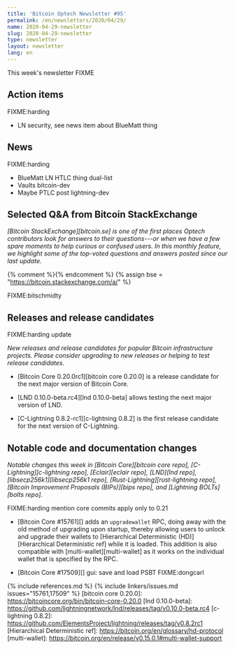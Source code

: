 ```yaml
---
title: 'Bitcoin Optech Newsletter #95'
permalink: /en/newsletters/2020/04/29/
name: 2020-04-29-newsletter
slug: 2020-04-29-newsletter
type: newsletter
layout: newsletter
lang: en
---
```

This week's newsletter FIXME

## Action items

FIXME:harding

- LN security, see news item about BlueMatt thing

## News

FIXME:harding

- BlueMatt LN HTLC thing dual-list
- Vaults bitcoin-dev
- Maybe PTLC post lightning-dev

## Selected Q&A from Bitcoin StackExchange

*[Bitcoin StackExchange][bitcoin.se] is one of the first places Optech
contributors look for answers to their questions---or when we have a
few spare moments to help curious or confused users.  In
this monthly feature, we highlight some of the top-voted questions and
answers posted since our last update.*

{% comment %}<!-- https://bitcoin.stackexchange.com/search?tab=votes&q=created%3a1m..%20is%3aanswer -->{%
endcomment %}
{% assign bse = "https://bitcoin.stackexchange.com/a/" %}

FIXME:bitschmidty

## Releases and release candidates

FIXME:harding update

*New releases and release candidates for popular Bitcoin infrastructure
projects.  Please consider upgrading to new releases or helping to test
release candidates.*

- [Bitcoin Core 0.20.0rc1][bitcoin core 0.20.0] is a release candidate
  for the next major version of Bitcoin Core.

- [LND 0.10.0-beta.rc4][lnd 0.10.0-beta] allows testing the next major
  version of LND.

- [C-Lightning 0.8.2-rc1][c-lightning 0.8.2] is the first release
  candidate for the next version of C-Lightning.

## Notable code and documentation changes

*Notable changes this week in [Bitcoin Core][bitcoin core repo],
[C-Lightning][c-lightning repo], [Eclair][eclair repo], [LND][lnd repo],
[libsecp256k1][libsecp256k1 repo], [Rust-Lightning][rust-lightning repo],
[Bitcoin Improvement Proposals (BIPs)][bips repo], and [Lightning
BOLTs][bolts repo].*

FIXME:harding mention core commits apply only to 0.21

- [Bitcoin Core #15761][] adds an `upgradewallet` RPC, doing away
  with the old method of upgrading upon startup, thereby
  allowing users to unlock and upgrade their wallets to
  [Hierarchical Deterministic (HD)][Hierarchical Deterministic ref]
  while it is loaded.  This addition is also compatible with
  [multi-wallet][multi-wallet] as it works on the individual wallet that
  is specified by the RPC.

- [Bitcoin Core #17509][] gui: save and load PSBT FIXME:dongcarl

{% include references.md %}
{% include linkers/issues.md issues="15761,17509" %}
[bitcoin core 0.20.0]: https://bitcoincore.org/bin/bitcoin-core-0.20.0
[lnd 0.10.0-beta]: https://github.com/lightningnetwork/lnd/releases/tag/v0.10.0-beta.rc4
[c-lightning 0.8.2]: https://github.com/ElementsProject/lightning/releases/tag/v0.8.2rc1
[Hierarchical Deterministic ref]: https://bitcoin.org/en/glossary/hd-protocol
[multi-wallet]: https://bitcoin.org/en/release/v0.15.0.1#multi-wallet-support
